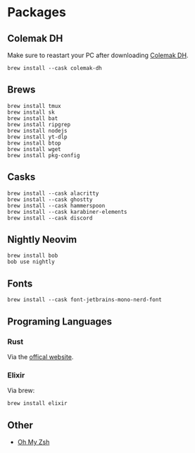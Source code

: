 # Packages

## Colemak DH

Make sure to reastart your PC after downloading [Colemak DH](https://colemakmods.github.io/mod-dh/).

```shell
brew install --cask colemak-dh
```

## Brews

```shell
brew install tmux
brew install sk
brew install bat
brew install ripgrep
brew install nodejs
brew install yt-dlp
brew install btop
brew install wget
brew install pkg-config
```

## Casks

```shell
brew install --cask alacritty
brew install --cask ghostty
brew install --cask hammerspoon
brew install --cask karabiner-elements
brew install --cask discord
```

## Nightly Neovim

```shell
brew install bob
bob use nightly
```

## Fonts

```shell
brew install --cask font-jetbrains-mono-nerd-font
```

## Programing Languages

### Rust

Via the [offical website](https://www.rust-lang.org/tools/install).

### Elixir

Via brew:

```shell
brew install elixir
```

## Other

  - [Oh My Zsh](https://ohmyz.sh)
